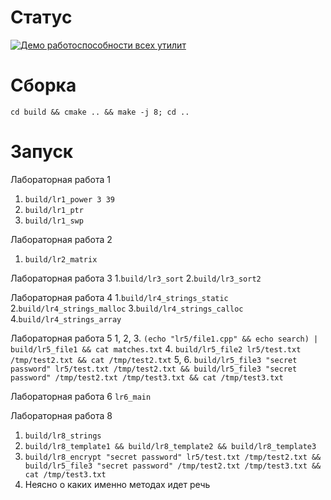 Статус
======
[![Демо работоспособности всех утилит](https://github.com/dimarick/urfu_lr_cpp/actions/workflows/demo.yml/badge.svg)](https://github.com/dimarick/urfu_lr_cpp/actions/workflows/demo.yml)

Сборка
======

`cd build && cmake .. && make -j 8; cd ..`

Запуск
======
Лабораторная работа 1
1. `build/lr1_power 3 39`
2. `build/lr1_ptr`
2. `build/lr1_swp`

Лабораторная работа 2
1. `build/lr2_matrix`

Лабораторная работа 3
1.`build/lr3_sort`
2.`build/lr3_sort2`

Лабораторная работа 4
1.`build/lr4_strings_static`
2.`build/lr4_strings_malloc`
3.`build/lr4_strings_calloc`
4.`build/lr4_strings_array`

Лабораторная работа 5
1, 2, 3. `(echo "lr5/file1.cpp" && echo search) | build/lr5_file1 && cat matches.txt`
4. `build/lr5_file2 lr5/test.txt /tmp/test2.txt && cat /tmp/test2.txt`
5, 6. `build/lr5_file3 "secret password" lr5/test.txt /tmp/test2.txt && build/lr5_file3 "secret password" /tmp/test2.txt /tmp/test3.txt && cat /tmp/test3.txt`

Лабораторная работа 6
`lr6_main`

Лабораторная работа 8
1. `build/lr8_strings`
2. `build/lr8_template1 && build/lr8_template2 && build/lr8_template3`
3. `build/lr8_encrypt "secret password" lr5/test.txt /tmp/test2.txt && build/lr5_file3 "secret password" /tmp/test2.txt /tmp/test3.txt && cat /tmp/test3.txt`
4. Неясно о каких именно методах идет речь